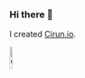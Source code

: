 ### Hi there 👋

I created [Cirun.io](https://cirun.io).


<p>
<picture>
  <source media="(prefers-color-scheme: light)" srcset="https://user-images.githubusercontent.com/5647941/199108522-637120b0-e56c-4e42-a3d2-f4dce4857c39.png">
  <source media="(prefers-color-scheme: dark)" srcset="https://user-images.githubusercontent.com/5647941/199109559-df113147-9306-4071-9827-16982f34e17e.png">
  <img alt="Cirun logo mark - text will be black in light color mode and white in dark color mode." src="https://user-images.githubusercontent.com/5647941/199109559-df113147-9306-4071-9827-16982f34e17e.png" width="10%"/>
  </picture>
</p>

<!--
**aktech/aktech** is a ✨ _special_ ✨ repository because its `README.md` (this file) appears on your GitHub profile.

Here are some ideas to get you started:

- 🔭 I’m currently working on ...
- 🌱 I’m currently learning ...
- 👯 I’m looking to collaborate on ...
- 🤔 I’m looking for help with ...
- 💬 Ask me about ...
- 📫 How to reach me: ...
- 😄 Pronouns: ...
- ⚡ Fun fact: ...
-->
